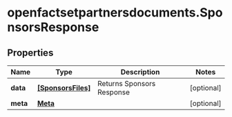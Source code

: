 # openfactsetpartnersdocuments.SponsorsResponse

## Properties

Name | Type | Description | Notes
------------ | ------------- | ------------- | -------------
**data** | [**[SponsorsFiles]**](SponsorsFiles.md) | Returns Sponsors Response | [optional] 
**meta** | [**Meta**](Meta.md) |  | [optional] 


